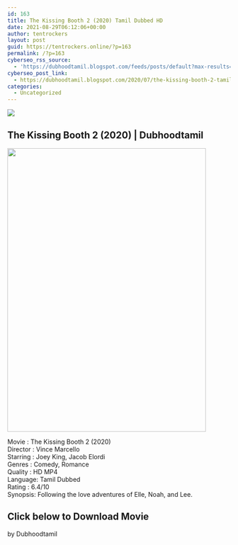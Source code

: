 ```yaml
---
id: 163
title: The Kissing Booth 2 (2020) Tamil Dubbed HD
date: 2021-08-29T06:12:06+00:00
author: tentrockers
layout: post
guid: https://tentrockers.online/?p=163
permalink: /?p=163
cyberseo_rss_source:
  - 'https://dubhoodtamil.blogspot.com/feeds/posts/default?max-results=150&start-index=151'
cyberseo_post_link:
  - https://dubhoodtamil.blogspot.com/2020/07/the-kissing-booth-2-tamil-dubbed-hd.html
categories:
  - Uncategorized
---
```

<div class="media_block">
  <img src="https://1.bp.blogspot.com/-PuEzoSZ4_1U/XxvqYWhp7KI/AAAAAAAABwA/A1iQiG5CORQ2dtmH1wGUdEbXPF6NKT9RgCNcBGAsYHQ/s72-c/the-kissing-booth-2-poster-scaled.jpg" class="media_thumbnail" />
</div>

<div dir="ltr" trbidi="on" readability="11.983240223464">
  <h2>
    <span>The Kissing Booth 2 (2020) | Dubhoodtamil</span>
  </h2>
  
  <div class="separator">
    <a href="https://1.bp.blogspot.com/-PuEzoSZ4_1U/XxvqYWhp7KI/AAAAAAAABwA/A1iQiG5CORQ2dtmH1wGUdEbXPF6NKT9RgCNcBGAsYHQ/s1600/the-kissing-booth-2-poster-scaled.jpg" imageanchor="1"><img loading="lazy" border="0" data-original-height="1600" data-original-width="1122" height="640" src="https://1.bp.blogspot.com/-PuEzoSZ4_1U/XxvqYWhp7KI/AAAAAAAABwA/A1iQiG5CORQ2dtmH1wGUdEbXPF6NKT9RgCNcBGAsYHQ/s640/the-kissing-booth-2-poster-scaled.jpg" width="448" /></a>
  </div>
  
  <p>
    Movie<span> </span>:<span> </span>The Kissing Booth 2 (2020)<br />Director<span> </span>:<span> </span>Vince Marcello<br />Starring<span> </span>:<span> </span>Joey King, Jacob Elordi<br />Genres<span> </span>:<span> </span>Comedy, Romance<br />Quality<span> </span>:<span> </span>HD MP4<br />Language:<span> </span>Tamil Dubbed<br />Rating<span> </span>:<span> </span>6.4/10<br />Synopsis: Following the love adventures of Elle, Noah, and Lee.
  </p>
  
  <h2>
    <span>Click below to Download Movie</span>
  </h2>
  
  <p>
    <span>by Dubhoodtamil</span>
  </p></p>
</div>